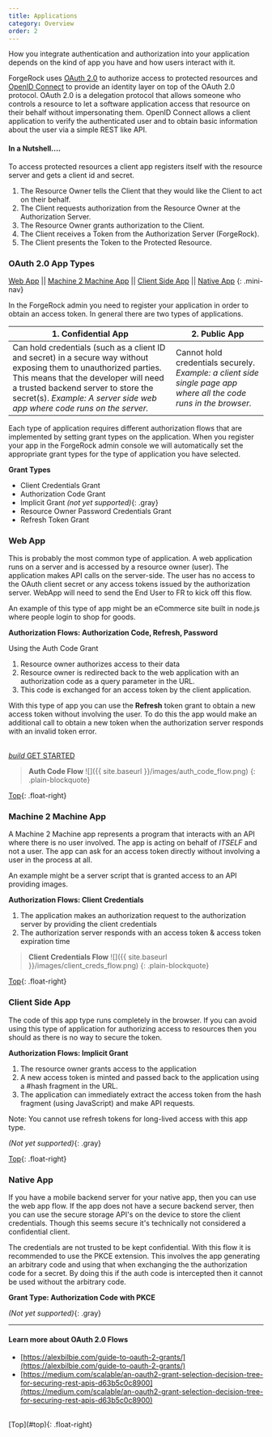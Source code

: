 ```yaml
---
title: Applications 
category: Overview
order: 2
---
```


How you integrate authentication and authorization into your application depends on the kind of app you have and how users interact with it. 

ForgeRock uses [OAuth 2.0](https://tools.ietf.org/html/rfc6749) to authorize access to protected resources and [OpenID Connect](http://openid.net/specs/openid-connect-core-1_0.html) to provide an identity layer on top of the OAuth 2.0 protocol. OAuth 2.0 is a delegation protocol that allows someone who controls a resource to let a software application access that resource on their behalf without impersonating them. OpenID Connect allows a client application to verify the authenticated user and to obtain basic information about the user via a simple REST like API.

#### In a Nutshell....

To access protected resources a client app registers itself with the resource server and gets a client id and secret.

1. The Resource Owner tells the Client that they would like the Client to act on their behalf.
1. The Client requests authorization from the Resource Owner at the Authorization Server.
1. The Resource Owner grants authorization to the Client.
1. The Client receives a Token from the Authorization Server (ForgeRock).
1. The Client presents the Token to the Protected Resource.


<a name="top"></a>
### OAuth 2.0 App Types

[Web App](#web) || [Machine 2 Machine App](#machine2machine) || [Client Side App](#clientside) || [Native App](#native)
{: .mini-nav}



In the ForgeRock admin you need to register your application in order to obtain an access token.  In general there are two types of applications.


| 1. Confidential App  | 2. Public App |
| ------------- | ------------- | 
| Can hold credentials (such as a client ID and secret) in a secure way without exposing them to unauthorized parties. This means that the developer will need a trusted backend server to store the secret(s). *Example: A server side web app where code runs on the server.* | Cannot hold credentials securely. *Example: a client side single page app where all the code runs in the browser.* | 

Each type of application requires different authorization flows that are implemented by setting grant types on the application. When you register your app in the ForgeRock admin console we will automatically set the appropriate grant types for the type of application you have selected.

**Grant Types**

- Client Credentials Grant
- Authorization Code Grant
- Implicit Grant *(not yet supported)*{: .gray}
- Resource Owner Password Credentials Grant 
- Refresh Token Grant

<a name="web"></a>
### Web App

This is probably the most common type of application. A web application runs on a server and is accessed by a resource owner (user). The application makes API calls on the server-side. The user has no access to the OAuth client secret or any access tokens issued by the authorization server. WebApp will need to send the End User to FR to kick off this flow.

An example of this type of app might be an eCommerce site built in node.js where people login to shop for goods. 

**Authorization Flows: Authorization Code, Refresh, Password**

Using the Auth Code Grant
1. Resource owner authorizes access to their data
2. Resource owner is redirected back to the web application with an authorization code as a query parameter in the URL. 
3. This code is exchanged for an access token by the client application.

With this type of app you can use the **Refresh** token grant to obtain a new access token without involving the user. To do this the app would make an additional call to obtain a new token when the authorization server responds with an invalid token error.

<p class="center"><br><a href="{{ site.baseurl }}/sdks/nodejs/" class="btn btn-secondary"><i class="material-icons">build</i> GET STARTED</a></p>


> **Auth Code Flow**
> ![]({{ site.baseurl }}/images/auth_code_flow.png)
{: .plain-blockquote}

[Top](#top){: .float-right}


<a name="machine2machine"></a>
### Machine 2 Machine App
A Machine 2 Machine app represents a program that interacts with an API where there is no user involved. The app is acting on behalf of *ITSELF* and not a user. The app can ask for an access token directly without involving a user in the process at all.

An example might be a server script that is granted access to an API providing images.

**Authorization Flows: Client Credentials** 

1. The application makes an authorization request to the authorization server by providing the client credentials
2. The authorization server responds with an access token & access token expiration time

> **Client Credentials Flow**
> ![]({{ site.baseurl }}/images/client_creds_flow.png)
{: .plain-blockquote}

[Top](#top){: .float-right}


<a name="clientside"></a>
### Client Side App
The code of this app type runs completely in the browser. If you can avoid using this type of application for authorizing access to resources then you should as there is no way to secure the token. 

**Authorization Flows: Implicit Grant** 

1. The resource owner grants access to the application
2. A new access token is minted and passed back to the application using a #hash fragment in the URL. 
3. The application can immediately extract the access token from the hash fragment (using JavaScript) and make API requests. 

Note: You cannot use refresh tokens for long-lived access with this app type.


*(Not yet supported)*{: .gray}


[Top](#top){: .float-right}



<a name="native"></a>
### Native App
If you have a mobile backend server for your native app, then you can use the web app flow. If the app does not have a secure backend server, then you can use the secure storage API's on the device to store the client credentials. Though this seems secure it's technically not considered a confidential client. 

The credentials are not trusted to be kept confidential. With this flow it is recommended to use the PKCE extension. This involves the app generating an arbitrary code and using that when exchanging the the authorization code for a secret. By doing this if the auth code is intercepted then it cannot be used without the arbitrary code.

**Grant Type: Authorization Code with PKCE** 

*(Not yet supported)*{: .gray}


---

#### Learn more about OAuth 2.0 Flows

- [https://alexbilbie.com/guide-to-oauth-2-grants/](https://alexbilbie.com/guide-to-oauth-2-grants/)
- [https://medium.com/scalable/an-oauth2-grant-selection-decision-tree-for-securing-rest-apis-d63b5c0c8900](https://medium.com/scalable/an-oauth2-grant-selection-decision-tree-for-securing-rest-apis-d63b5c0c8900)

<br>
[Top](#top){: .float-right}
<br>